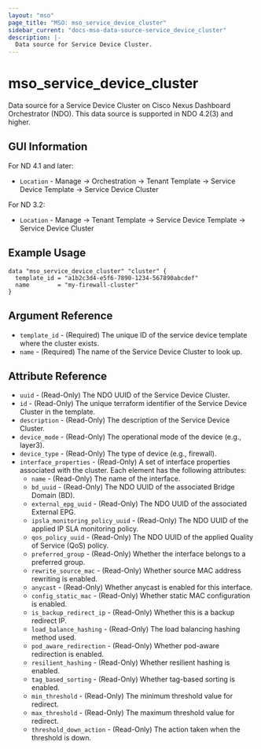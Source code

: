 ```yaml
---
layout: "mso"
page_title: "MSO: mso_service_device_cluster"
sidebar_current: "docs-mso-data-source-service_device_cluster"
description: |-
  Data source for Service Device Cluster.
---
```


# mso_service_device_cluster #

Data source for a Service Device Cluster on Cisco Nexus Dashboard Orchestrator (NDO). This data source is supported in NDO 4.2(3) and higher.


## GUI Information ##
For ND 4.1 and later:
* `Location` - Manage -> Orchestration -> Tenant Template -> Service Device Template -> Service Device Cluster

For ND 3.2:
* `Location` - Manage -> Tenant Template -> Service Device Template -> Service Device Cluster


## Example Usage ##

```hcl
data "mso_service_device_cluster" "cluster" {
  template_id = "a1b2c3d4-e5f6-7890-1234-567890abcdef"
  name        = "my-firewall-cluster"
}
```

## Argument Reference ##

* `template_id` - (Required) The unique ID of the service device template where the cluster exists.
* `name` - (Required) The name of the Service Device Cluster to look up.

## Attribute Reference ##

* `uuid` - (Read-Only) The NDO UUID of the Service Device Cluster.
* `id` - (Read-Only) The unique terraform identifier of the Service Device Cluster in the template.
* `description` - (Read-Only) The description of the Service Device Cluster.
* `device_mode` - (Read-Only) The operational mode of the device (e.g., layer3).
* `device_type` - (Read-Only) The type of device (e.g., firewall).
* `interface_properties` - (Read-Only) A set of interface properties associated with the cluster. Each element has the following attributes:
  * `name` - (Read-Only) The name of the interface.
  * `bd_uuid` - (Read-Only) The NDO UUID of the associated Bridge Domain (BD).
  * `external_epg_uuid` - (Read-Only) The NDO UUID of the associated External EPG.
  * `ipsla_monitoring_policy_uuid` - (Read-Only) The NDO UUID of the applied IP SLA monitoring policy.
  * `qos_policy_uuid` - (Read-Only) The NDO UUID of the applied Quality of Service (QoS) policy.
  * `preferred_group` - (Read-Only) Whether the interface belongs to a preferred group.
  * `rewrite_source_mac` - (Read-Only) Whether source MAC address rewriting is enabled.
  * `anycast` - (Read-Only) Whether anycast is enabled for this interface.
  * `config_static_mac` - (Read-Only) Whether static MAC configuration is enabled.
  * `is_backup_redirect_ip` - (Read-Only) Whether this is a backup redirect IP.
  * `load_balance_hashing` - (Read-Only) The load balancing hashing method used.
  * `pod_aware_redirection` - (Read-Only) Whether pod-aware redirection is enabled.
  * `resilient_hashing` - (Read-Only) Whether resilient hashing is enabled.
  * `tag_based_sorting` - (Read-Only) Whether tag-based sorting is enabled.
  * `min_threshold` - (Read-Only) The minimum threshold value for redirect.
  * `max_threshold` - (Read-Only) The maximum threshold value for redirect.
  * `threshold_down_action` - (Read-Only) The action taken when the threshold is down.
